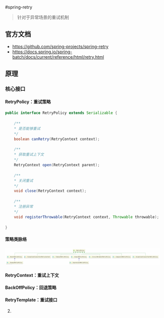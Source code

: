 #spring-retry
> 针对于异常场景的重试机制

## 官方文档
* https://github.com/spring-projects/spring-retry
* https://docs.spring.io/spring-batch/docs/current/reference/html/retry.html

## 原理

### 核心接口
#### RetryPolicy：重试策略

```java
public interface RetryPolicy extends Serializable {
    
    /**
    * 是否能够重试
    */
    boolean canRetry(RetryContext context);
    
    /**
    * 获取重试上下文
    */
    RetryContext open(RetryContext parent);
    
    /**
    * 关闭重试
    */  
    void close(RetryContext context);
    
    /**
    * 注册异常
    */
    void registerThrowable(RetryContext context, Throwable throwable);

}

```
#### 策略类脉络

![策略类脉络](RetryPolicy.gif)

#### RetryContext：重试上下文


#### BackOffPolicy：回退策略


#### RetryTemplate：重试接口

2. 